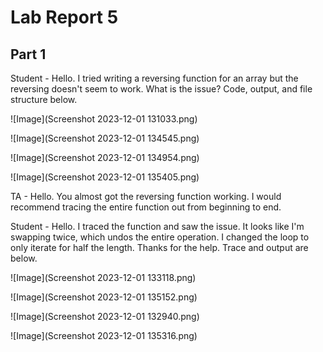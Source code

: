 # Lab Report 5

## Part 1

Student - Hello. I tried writing a reversing function for an array but the reversing doesn't seem to work. What is the issue? Code, output, and file structure below.

![Image](Screenshot 2023-12-01 131033.png)

![Image](Screenshot 2023-12-01 134545.png)

![Image](Screenshot 2023-12-01 134954.png)

![Image](Screenshot 2023-12-01 135405.png)

TA - Hello. You almost got the reversing function working. I would recommend tracing the entire function out from beginning to end.

Student - Hello. I traced the function and saw the issue. It looks like I'm swapping twice, which undos the entire operation. I changed the loop to only iterate for half the length. Thanks for the help. Trace and output are below.

![Image](Screenshot 2023-12-01 133118.png)

![Image](Screenshot 2023-12-01 135152.png)

![Image](Screenshot 2023-12-01 132940.png)

![Image](Screenshot 2023-12-01 135316.png)
